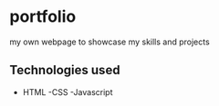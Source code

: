 # portfolio

my own webpage to showcase my skills and projects

## Technologies used

- HTML
-CSS
-Javascript

